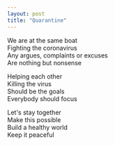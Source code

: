 ```yaml
---
layout: post
title: "Quarantine"
---
```


We are at the same boat<br>
Fighting the coronavirus<br>
Any argues, complaints or excuses<br>
Are nothing but nonsense<br>

Helping each other<br>
Killing the virus<br>
Should be the goals<br>
Everybody should focus<br>

Let's stay together<br>
Make this possible<br>
Build a healthy world<br>
Keep it peaceful


